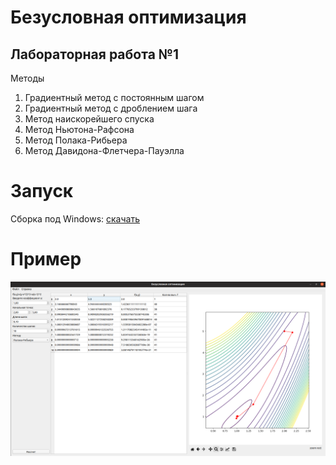 # Безусловная оптимизация

## Лабораторная работа №1

Методы

1. Градиентный метод с постоянным шагом
2. Градиентный метод с дроблением шага
3. Метод наискорейшего спуска
4. Метод Ньютона-Рафсона
5. Метод Полака-Рибьера
6. Метод Давидона-Флетчера-Пауэлла

# Запуск

Сборка под Windows: [скачать](https://github.com/kovinevmv/unconditional_optimization/releases/download/v1/lab_1_optimization.exe)


# Пример

![Sample](docs/sample.png)
